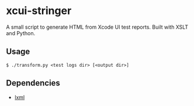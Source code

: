 # xcui-stringer
A small script to generate HTML from Xcode UI test reports. Built with XSLT and Python.

## Usage
```
$ ./transform.py <test logs dir> [<output dir>]
```

## Dependencies
* [lxml](http://lxml.de)
